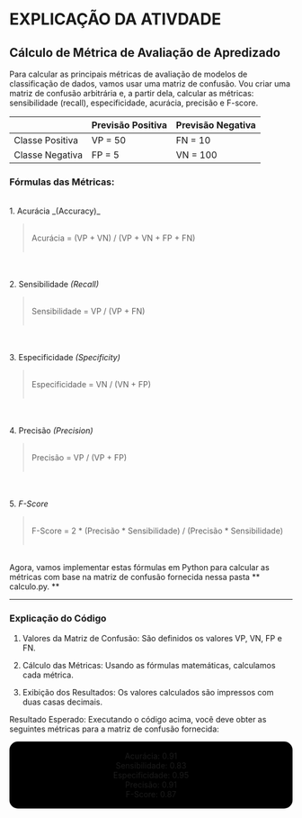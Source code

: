 # EXPLICAÇÃO DA ATIVDADE
## Cálculo de Métrica de Avaliação de Apredizado

Para calcular as principais métricas de avaliação de modelos de classificação de dados, vamos usar uma matriz de confusão. Vou criar uma matriz de confusão arbitrária e, a partir dela, calcular as métricas: sensibilidade (recall), especificidade, acurácia, precisão e F-score.

|   | Previsão Positiva | Previsão Negativa |
| - | ----------------- | ----------------- |
| Classe Positiva | VP = 50 | FN = 10 |
| Classe Negativa | FP = 5 | VN = 100 |

### Fórmulas das Métricas:
<br>
1. Acurácia _(Accuracy)_

> <br>Acurácia = (VP + VN) / (VP + VN + FP + FN)<br><br>

<br><br>
2. Sensibilidade _(Recall)_

> <br>Sensibilidade = VP / (VP + FN) <br><br>

<br><br>
3. Especificidade _(Specificity)_

> <br>Especificidade = VN / (VN + FP) <br><br>

<br><br>
4. Precisão _(Precision)_

> <br>Precisão = VP / (VP + FP)<br><br>

<br><br>
5. _F-Score_

> <br>F-Score = 2 * (Precisão * Sensibilidade) / (Precisão * Sensibilidade)<br><br>

<br>
Agora, vamos implementar estas fórmulas em Python para calcular as métricas com base na matriz de confusão fornecida nessa pasta ** calculo.py. **

<br>
<hr>

### Explicação do Código

1. Valores da Matriz de Confusão: São definidos os valores VP, VN, FP e FN.

2. Cálculo das Métricas: Usando as fórmulas matemáticas, calculamos cada métrica.

3. Exibição dos Resultados: Os valores calculados são impressos com duas casas decimais.

Resultado Esperado:
Executando o código acima, você deve obter as seguintes métricas para a matriz de confusão fornecida:
<center>
<p style="background-color:black; border-radius:15px;"><br>
Acurácia: 0.91<br>
Sensibilidade: 0.83<br>
Especificidade: 0.95<br>
Precisão: 0.91<br>
F-Score: 0.87<br>
<br>
</p>
</center>
